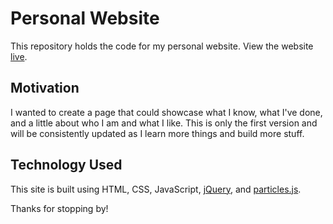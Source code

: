 # Personal Website

This repository holds the code for my personal website. View the website [live](https://gabe-ng.github.io/).

## Motivation

I wanted to create a page that could showcase what I know, what I've done, and a little about who I am and what I like. This is only the first version and will be consistently updated as I learn more things and build more stuff.

## Technology Used

This site is built using HTML, CSS, JavaScript, [jQuery](https://jquery.com/), and [particles.js](https://vincentgarreau.com/particles.js/).

Thanks for stopping by!
